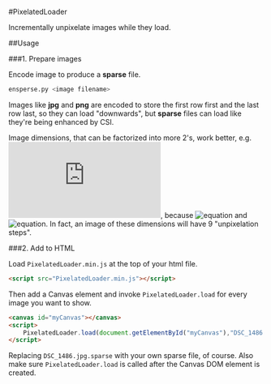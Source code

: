 #PixelatedLoader

Incrementally unpixelate images while they load.

##Usage

###1. Prepare images

Encode image to produce a **sparse** file.
```bash
ensperse.py <image filename>
```
Images like **jpg** and **png** are encoded to store the first row first and the last row last, so they can load "downwards",
but **sparse** files can load like they're being enhanced by CSI.

Image dimensions, that can be factorized into more 2's, work better,
e.g. ![equation](http://latex.codecogs.com/gif.latex?1054*1024),
because ![equation](http://latex.codecogs.com/gif.latex?1536=3*2^9)
and ![equation](http://latex.codecogs.com/gif.latex?1024=2*2^9).
In fact, an image of these dimensions will have 9 "unpixelation steps".

###2. Add to HTML

Load `PixelatedLoader.min.js` at the top of your html file.
```html
<script src="PixelatedLoader.min.js"></script>
```
Then add a Canvas element and invoke `PixelatedLoader.load` for every image you want to show.
```html
<canvas id="myCanvas"></canvas>
<script>
	PixelatedLoader.load(document.getElementById("myCanvas"),"DSC_1486.jpg.sparse");
</script>
```
Replacing `DSC_1486.jpg.sparse` with your own sparse file, of course.
Also make sure `PixelatedLoader.load` is called after the Canvas DOM element is created.
